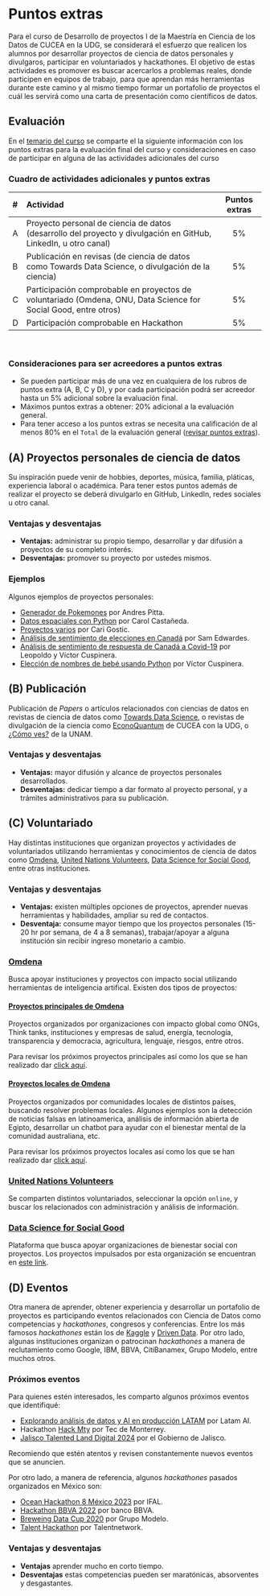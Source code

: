 # Puntos extras
Para el curso de Desarrollo de proyectos I de la Maestría en Ciencia de los Datos de CUCEA en la UDG, se considerará el esfuerzo que realicen los alumnos por desarrollar proyectos de ciencia de datos personales y divulgaros, participar en voluntariados y hackathones. El objetivo de estas actividades es promover es buscar acercarlos a problemas reales, donde participen en equipos de trabajo, para que aprendan más herramientas durante este camino y al mismo tiempo formar un portafolio de proyectos el cuál les servirá como una carta de presentación como científicos de datos.

## Evaluación

En el [temario del curso](https://github.com/vcuspinera/UDG_MCD_Project_Dev_I/blob/main/Contenido_IH601.pdf) se comparte el la siguiente información con los puntos extras para la evaluación final del curso y consideraciones en caso de participar en alguna de las actividades adicionales del curso

### Cuadro de actividades adicionales y puntos extras

|#|Actividad|Puntos extras|
|:---|:---|:---:|
|A| Proyecto personal de ciencia de datos (desarrollo del proyecto y divulgación en GitHub, LinkedIn, u otro canal)| 5%|
|B| Publicación en revisas (de ciencia de datos como Towards Data Science, o divulgación de la ciencia)|5%|
|C| Participación comprobable en proyectos de voluntariado (Omdena, ONU, Data Science for Social Good, entre otros)|5%|
|D| Participación comprobable en Hackathon|5%|

<br>

### Consideraciones para ser acreedores a puntos extras
- Se pueden participar más de una vez en cualquiera de los rubros de puntos extra (A, B, C y D), y por cada participación podrá ser acreedor hasta un 5% adicional sobre la evaluación final.
- Máximos puntos extras a obtener: 20% adicional a la evaluación general.
- Para tener acceso a los puntos extras se necesita una calificación de al menos 80% en el `Total` de la evaluación general ([revisar puntos extras](https://github.com/vcuspinera/UDG_MCD_Project_Dev_I/blob/main/Contenido_IH601.pdf)).

## (A) Proyectos personales de ciencia de datos
Su inspiración puede venir de hobbies, deportes, música, familia, pláticas, experiencia laboral o académica. Para tener estos puntos además de realizar el proyecto se deberá divulgarlo en GitHub, LinkedIn, redes sociales u otro canal.

### Ventajas y desventajas
- __Ventajas:__ administrar su propio tiempo, desarrollar y dar difusión a proyectos de su completo interés.
- __Desventajas:__ promover su proyecto por ustedes mismos.

### Ejemplos
Algunos ejemplos de proyectos personales:
- [Generador de Pokemones](https://andrespitta.github.io/Pokemon-generator/) por Andres Pitta.
- [Datos espaciales con Python](https://github.com/Carol-Castaneda/Spatial-Data-in-Python/blob/main/src/Spatial%20Data%20in%20Python.ipynb) por Carol Castañeda.
- [Proyectos varios](https://cgostic.github.io/me/) por Cari Gostic.
- [Análisis de sentimiento de elecciones en Canadá](https://github.com/SamEdwardes/sentiment-cdn-election) por Sam Edwardes.
- [Análisis de sentimiento de respuesta de Canadá a Covid-19](https://www.linkedin.com/pulse/canada-response-covid-19-victor-cuspinera/) por Leopoldo y Víctor Cuspinera.
- [Elección de nombres de bebé usando Python](https://github.com/vcuspinera/Baby_names) por Víctor Cuspinera.

## (B) Publicación
Publicación de *Papers* o artículos relacionados con ciencias de datos en revistas de ciencia de datos como [Towards Data Science](https://towardsdatascience.com), o revistas de divulgación de la ciencia como [EconoQuantum](https://econoquantum.cucea.udg.mx/index.php/EQ/index) de CUCEA con la UDG, o [¿Cómo ves?](http://www.comoves.unam.mx) de la UNAM.

### Ventajas y desventajas
- __Ventajas:__ mayor difusión y alcance de proyectos personales desarrollados.
- __Desventajas:__ dedicar tiempo a dar formato al proyecto personal, y a trámites administrativos para su publicación.

## (C) Voluntariado
Hay distintas instituciones que organizan proyectos y actividades de voluntariados utilizando herramientas y conocimientos de ciencia de datos como [Omdena](https://omdena.com), [United Nations Volunteers](https://app.unv.org/?type=online), [Data Science for Social Good](https://www.solveforgood.org), entre otras instituciones.

### Ventajas y desventajas
- __Ventajas:__ existen múltiples opciones de proyectos, aprender nuevas herramientas y habilidades, ampliar su red de contactos.
- __Desventaja:__ consume mayor tiempo que los proyectos personales (15-20 hr por semana, de 4 a 8 semanas), trabajar/apoyar a alguna institución sin recibir ingreso monetario a cambio.

### [Omdena](https://omdena.com)
Busca apoyar instituciones y proyectos con impacto social utilizando herramientas de inteligencia artifical. Existen dos tipos de proyectos:

#### [Proyectos principales de Omdena](https://omdena.com/projects)
Proyectos organizados por organizaciones con impacto global como ONGs, Think tanks, instituciones y empresas de salud, energía, tecnología, transparencia y democracia, agricultura, lenguaje, riesgos, entre otros.

Para revisar los próximos proyectos principales así como los que se han realizado dar [click aquí](https://omdena.com/projects).

#### [Proyectos locales de Omdena](https://omdena.com/chapters/)
Proyectos organizados por comunidades locales de distintos países, buscando resolver problemas locales. Algunos ejemplos son la detección de noticias falsas en latinoamerica, análisis de información abierta de Egipto, desarrollar un chatbot para ayudar con el bienestar mental de la comunidad australiana, etc.

Para revisar los próximos proyectos locales así como los que se han realizado dar [click aquí](https://omdena.com/chapters/).

### [United Nations Volunteers](https://app.unv.org/?type=online)
Se comparten distintos voluntariados, seleccionar la opción `online`, y buscar los relacionados con administración y análisis de información.

### [Data Science for Social Good](https://www.solveforgood.org)
Plataforma que busca apoyar organizaciones de bienestar social con proyectos. Los proyectos impulsados por esta organización se encuentran en [este link](https://www.solveforgood.org/proj/).

## (D) Eventos
Otra manera de aprender, obtener experiencia y desarrollar un portafolio de proyectos es participando eventos relacionados con Ciencia de Datos como competencias y *hackathones*, congresos y conferencias. Entre los más famosos *hackathones* están los de [Kaggle](https://www.kaggle.com/competitions) y [Driven Data](https://www.drivendata.org/competitions/). Por otro lado, algunas instituciones organizan o patrocinan *hackathones* a manera de reclutamiento como Google, IBM, BBVA, CitiBanamex, Grupo Modelo, entre muchos otros.

### Próximos eventos
Para quienes estén interesados, les comparto algunos próximos eventos que identifiqué:
- [Explorando análisis de datos y AI en producción LATAM](https://www.latam-ai.com) por Latam AI.
- Hackathon [Hack Mty](https://hackmty.com) por Tec de Monterrey.
- [Jalisco Talented Land Digital 2024](https://www.talent-land.mx/en/home/) por el Gobierno de Jalisco.

Recomiendo que estén atentos y revisen constantemente nuevos eventos que se anuncien.

Por otro lado, a manera de referencia, algunos *hackathones* pasados organizados en México son:
- [Ocean Hackathon 8 México 2023](https://www.campusmer.fr/cities-mexico-city-4377-10-0-0.html) por IFAL.
- [Hackathon BBVA 2022](https://www.bbvaspark.com/contenido/es/eventos/hackathon-bbva-2022/) por banco BBVA.
- [Breweing Data Cup 2020](https://www.facebook.com/brewingdatacup/) por Grupo Modelo.
- [Talent Hackathon](https://hackathon.talent-network.org) por Talentnetwork.

### Ventajas y desventajas
- __Ventajas__ aprender mucho en corto tiempo.
- __Desventajas__ estas competencias pueden ser maratónicas, absorventes y desgastantes.
